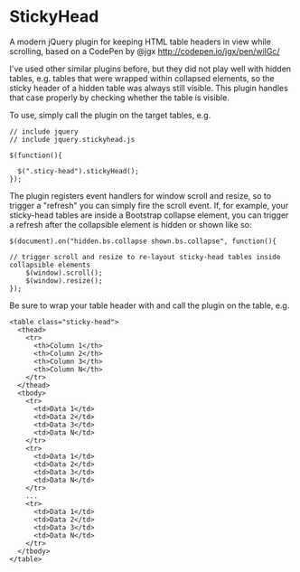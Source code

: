 # StickyHead
A modern jQuery plugin for keeping HTML table headers in view while scrolling, based on a CodePen by @jgx http://codepen.io/jgx/pen/wiIGc/

I've used other similar plugins before, but they did not play well with hidden tables, e.g. tables that were wrapped within collapsed elements, so the sticky header of a hidden table was always still visible.  This plugin handles that case properly by checking whether the table is visible.

To use, simply call the plugin on the target tables, e.g.

    // include jquery
    // include jquery.stickyhead.js
    
    $(function(){
    
      $(".sticy-head").stickyHead();
    });

The plugin registers event handlers for window scroll and resize, so to trigger a "refresh" you can simply fire the scroll event.  If, for example, your sticky-head tables are inside a Bootstrap collapse element, you can trigger a refresh after the collapsible element is hidden or shown like so:

	$(document).on("hidden.bs.collapse shown.bs.collapse", function(){

	// trigger scroll and resize to re-layout sticky-head tables inside collapsible elements
        $(window).scroll();
        $(window).resize();
    });
    

Be sure to wrap your table header with <thead> and call the plugin on the table, e.g.

    <table class="sticky-head">
      <thead>
        <tr>
          <th>Column 1</th>
          <th>Column 2</th>
          <th>Column 3</th>
          <th>Column N</th>
        </tr>
      </thead>
      <tbody>
        <tr>
          <td>Data 1</td>
          <td>Data 2</td>
          <td>Data 3</td>
          <td>Data N</td>
        </tr>
        <tr>
          <td>Data 1</td>
          <td>Data 2</td>
          <td>Data 3</td>
          <td>Data N</td>
        </tr>
        ...
        <tr>
          <td>Data 1</td>
          <td>Data 2</td>
          <td>Data 3</td>
          <td>Data N</td>
        </tr>
      </tbody>
    </table>
